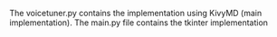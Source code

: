 The voicetuner.py contains the implementation using KivyMD (main implementation).
The main.py file contains the tkinter implementation

